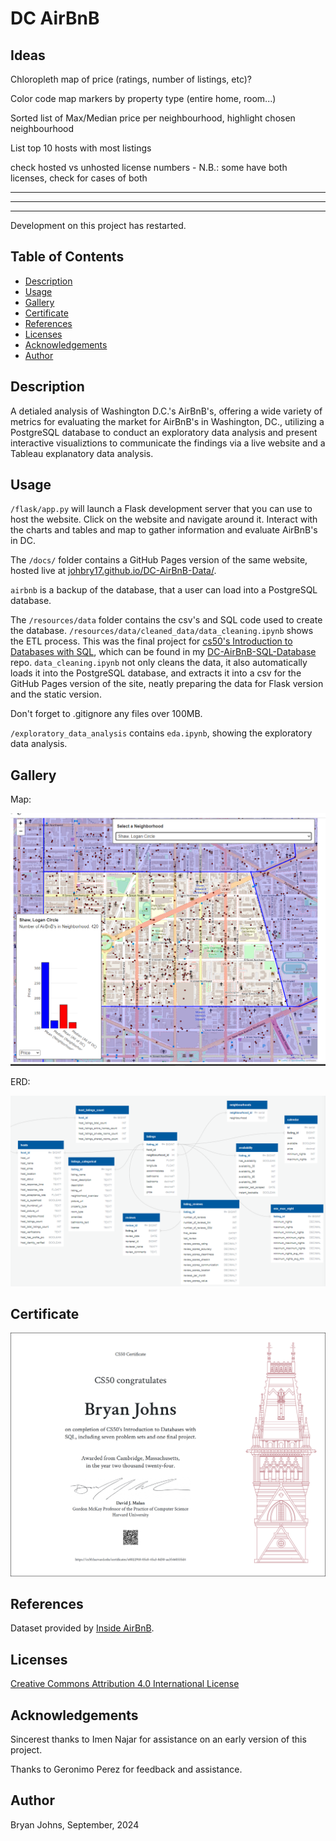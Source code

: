 # DC AirBnB

## Ideas

Chloropleth map of price (ratings, number of listings, etc)?

Color code map markers by property type (entire home, room...)

Sorted list of Max/Median price per neighbourhood, highlight chosen neighbourhood

List top 10 hosts with most listings

check hosted vs unhosted license numbers - N.B.: some have both licenses, check for cases of both

<hr>
<hr>
<hr>

Development on this project has restarted.

## Table of Contents

- [Description](#description)
- [Usage](#usage)
- [Gallery](#gallery)
- [Certificate](#certificate)
- [References](#references)
- [Licenses](#licenses)
- [Acknowledgements](#acknowledgements)
- [Author](#author)

## Description

A detialed analysis of Washington D.C.'s AirBnB's, offering a wide variety of metrics for evaluating the market for AirBnB's in Washington, DC., utilizing a PostgreSQL database to conduct an exploratory data analysis and present interactive visualiztions to communicate the findings via a live website and a Tableau explanatory data analysis.

## Usage

`/flask/app.py` will launch a Flask development server that you can use to host the website. Click on the website and navigate around it. Interact with the charts and tables and map to gather information and evaluate AirBnB's in DC.

The `/docs/` folder contains a GitHub Pages version of the same website, hosted live at [johbry17.github.io/DC-AirBnB-Data/](https://johbry17.github.io/DC-AirBnB-Data/).

`airbnb` is a backup of the database, that a user can load into a PostgreSQL database.

The `/resources/data` folder contains the csv's and SQL code used to create the database. `/resources/data/cleaned_data/data_cleaning.ipynb` shows the ETL process. This was the final project for [cs50's Introduction to Databases with SQL](https://cs50.harvard.edu/sql/2024/), which can be found in my [DC-AirBnB-SQL-Database](https://github.com/johbry17/DC-AirBnB-SQL-Database) repo. `data_cleaning.ipynb` not only cleans the data, it also automatically loads it into the PostgreSQL database, and extracts it into a csv for the GitHub Pages version of the site, neatly preparing the data for Flask version and the static version.

Don't forget to .gitignore any files over 100MB.

`/exploratory_data_analysis` contains `eda.ipynb`, showing the exploratory data analysis.

## Gallery

Map:

![Map](./flask/static/images/Map.png)

ERD:

![ERD](./flask/static/images/ERD.png)

## Certificate

![cs50SQL Certificate](./resources/images/CS50SQL.png)

## References

Dataset provided by [Inside AirBnB](http://insideairbnb.com/about/).

## Licenses

[Creative Commons Attribution 4.0 International License](http://creativecommons.org/licenses/by/4.0/)

## Acknowledgements

Sincerest thanks to Imen Najar for assistance on an early version of this project.

Thanks to Geronimo Perez for feedback and assistance.

## Author

Bryan Johns, September, 2024
